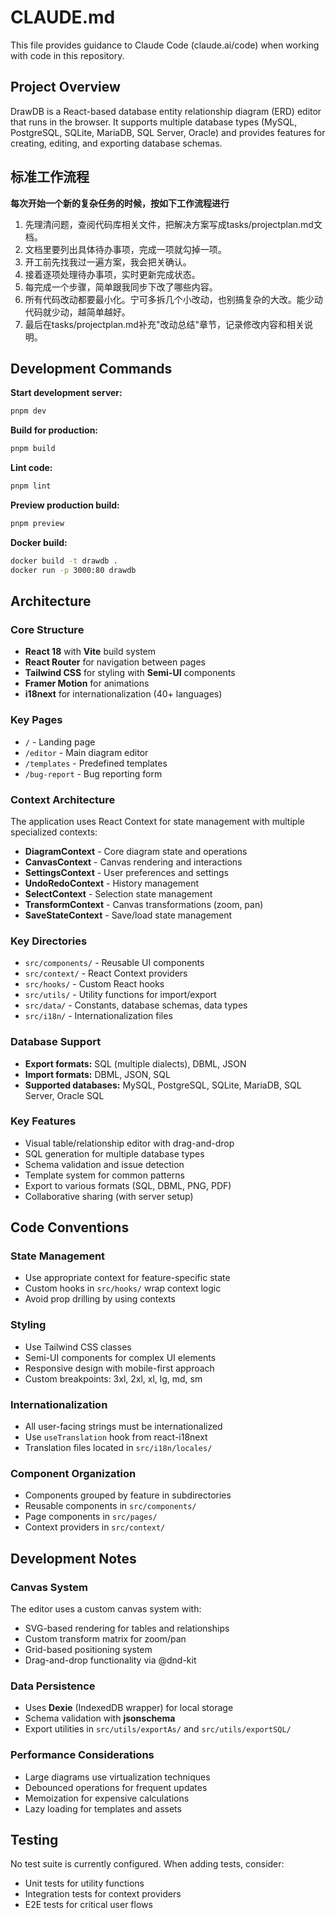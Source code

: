 # CLAUDE.md

This file provides guidance to Claude Code (claude.ai/code) when working with code in this repository.

## Project Overview

DrawDB is a React-based database entity relationship diagram (ERD) editor that runs in the browser. It supports multiple database types (MySQL, PostgreSQL, SQLite, MariaDB, SQL Server, Oracle) and provides features for creating, editing, and exporting database schemas.

## **标准工作流程**

 **每次开始一个新的复杂任务的时候，按如下工作流程进行**

1. 先理清问题，查阅代码库相关文件，把解决方案写成tasks/projectplan.md文档。
2. 文档里要列出具体待办事项，完成一项就勾掉一项。
3. 开工前先找我过一遍方案，我会把关确认。
4. 接着逐项处理待办事项，实时更新完成状态。
5. 每完成一个步骤，简单跟我同步下改了哪些内容。
6. 所有代码改动都要最小化。宁可多拆几个小改动，也别搞复杂的大改。能少动代码就少动，越简单越好。
7. 最后在tasks/projectplan.md补充"改动总结"章节，记录修改内容和相关说明。

## Development Commands

**Start development server:**
```bash
pnpm dev
```

**Build for production:**
```bash
pnpm build
```

**Lint code:**
```bash
pnpm lint
```

**Preview production build:**
```bash
pnpm preview
```

**Docker build:**
```bash
docker build -t drawdb .
docker run -p 3000:80 drawdb
```

## Architecture

### Core Structure
- **React 18** with **Vite** build system
- **React Router** for navigation between pages
- **Tailwind CSS** for styling with **Semi-UI** components
- **Framer Motion** for animations
- **i18next** for internationalization (40+ languages)

### Key Pages
- `/` - Landing page
- `/editor` - Main diagram editor
- `/templates` - Predefined templates
- `/bug-report` - Bug reporting form

### Context Architecture
The application uses React Context for state management with multiple specialized contexts:
- **DiagramContext** - Core diagram state and operations
- **CanvasContext** - Canvas rendering and interactions
- **SettingsContext** - User preferences and settings
- **UndoRedoContext** - History management
- **SelectContext** - Selection state management
- **TransformContext** - Canvas transformations (zoom, pan)
- **SaveStateContext** - Save/load state management

### Key Directories
- `src/components/` - Reusable UI components
- `src/context/` - React Context providers
- `src/hooks/` - Custom React hooks
- `src/utils/` - Utility functions for import/export
- `src/data/` - Constants, database schemas, data types
- `src/i18n/` - Internationalization files

### Database Support
- **Export formats:** SQL (multiple dialects), DBML, JSON
- **Import formats:** DBML, JSON, SQL
- **Supported databases:** MySQL, PostgreSQL, SQLite, MariaDB, SQL Server, Oracle SQL

### Key Features
- Visual table/relationship editor with drag-and-drop
- SQL generation for multiple database types
- Schema validation and issue detection
- Template system for common patterns
- Export to various formats (SQL, DBML, PNG, PDF)
- Collaborative sharing (with server setup)

## Code Conventions

### State Management
- Use appropriate context for feature-specific state
- Custom hooks in `src/hooks/` wrap context logic
- Avoid prop drilling by using contexts

### Styling
- Use Tailwind CSS classes
- Semi-UI components for complex UI elements
- Responsive design with mobile-first approach
- Custom breakpoints: 3xl, 2xl, xl, lg, md, sm

### Internationalization
- All user-facing strings must be internationalized
- Use `useTranslation` hook from react-i18next
- Translation files located in `src/i18n/locales/`

### Component Organization
- Components grouped by feature in subdirectories
- Reusable components in `src/components/`
- Page components in `src/pages/`
- Context providers in `src/context/`

## Development Notes

### Canvas System
The editor uses a custom canvas system with:
- SVG-based rendering for tables and relationships
- Custom transform matrix for zoom/pan
- Grid-based positioning system
- Drag-and-drop functionality via @dnd-kit

### Data Persistence
- Uses **Dexie** (IndexedDB wrapper) for local storage
- Schema validation with **jsonschema**
- Export utilities in `src/utils/exportAs/` and `src/utils/exportSQL/`

### Performance Considerations
- Large diagrams use virtualization techniques
- Debounced operations for frequent updates
- Memoization for expensive calculations
- Lazy loading for templates and assets

## Testing

No test suite is currently configured. When adding tests, consider:
- Unit tests for utility functions
- Integration tests for context providers
- E2E tests for critical user flows